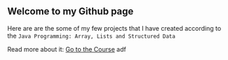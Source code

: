 ## Welcome to my Github page

Here are are the some of my few projects that I have created according to the `Java Programming: Array, Lists and Structured Data`

Read more about it: <a href="https://www.coursera.org/specializations/java-programming">Go to the Course</a>
adf
